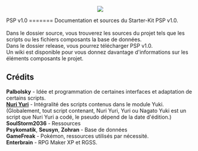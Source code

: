 <p align="center"><img src="http://img.xooimage.com/files80/7/3/5/logo-35e5a3d.png" /></p>
PSP v1.0
=======
Documentation et sources du Starter-Kit PSP v1.0.<br><br>
Dans le dossier source, vous trouverez les sources du projet tels que les scripts ou les fichiers composants la base de données.<br>
Dans le dossier release, vous pourrez télécharger PSP v1.0.<br>
Un wiki est disponible pour vous donnez davantage d'informations sur les éléments composants le projet.

## Crédits
<b>Palbolsky</b> - Idée et programmation de certaines interfaces et adaptation de certains scripts.<br>
<b><a href="http://facebook.com/yuri.nyunyu">Nuri Yuri</a></b> - Intégralité des scripts contenus dans le module Yuki.<br> (Globalement, tout script contenant, Nuri Yuri, Yuri ou Nagato Yuki est un script que Nuri Yuri a codé, le pseudo dépend de la date d'édition.)<br>
<b>SoulStorm2036</b> - Ressources<br>
<b>Psykomatik</b>, <b>Seusyn</b>,  <b>Zohran</b> - Base de données<br>
<b>GameFreak</b> - Pokémon, ressources utilisés par nécessité.<br>
<b>Enterbrain</b> - RPG Maker XP et RGSS.<br>
